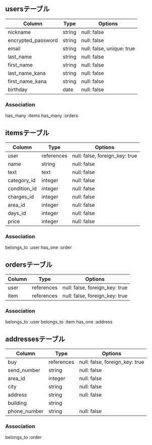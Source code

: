 ## usersテーブル

| Column             | Type   | Options                   |
| ------------------ | ------ | ------------------------- |
| nickname           | string | null: false               |
| encrypted_password | string | null: false               |
| email              | string | null: false, unique: true |
| last_name          | string | null: false               |
| first_name         | string | null: false               |
| last_name_kana     | string | null: false               |
| first_name_kana    | string | null: false               |
| birthday           | date   | null: false               |

### Association
has_many :items
has_many :orders

## itemsテーブル
| Column             |Type        | Options                        |
| ------------------ | ---------- | ------------------------------ |
| user               | references | null: false, foreign_key: true |
| name               | string     | null: false                    |
| text               | text       | null: false                    |
| category_id        | integer    | null: false                    |
| condition_id       | integer    | null: false                    |
| charges_id         | integer    | null: false                    |
| area_id            | integer    | null: false                    |
| days_id            | integer    | null: false                    |
| price              | integer    | null: false                    |

### Association
belongs_to :user
has_one :order


## ordersテーブル
| Column         |Type        | Options                        |
| -------------- | ---------- | ------------------------------ |
| user           | references | null: false, foreign_key: true |
| item           | references | null: false, foreign_key: true |

### Association
belongs_to :user
belongs_to :item
has_one :address


## addressesテーブル
| Column             | Type       | Options                        |
| ------------------ | ---------- | -------------------------------|
| buy                | references | null: false, foreign_key: true |
| send_number        | string     | null: false                    |
| area_id            | integer    | null: false                    |
| city               | string     | null: false                    |
| address            | string     | null: false                    |
| building           | string     |                                |
| phone_number       | string     | null: false                    |

### Association
belongs_to :order
